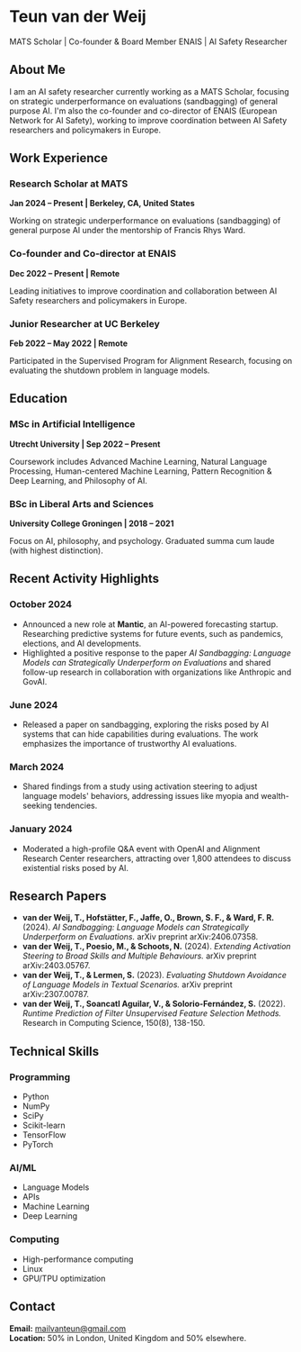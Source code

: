# Teun van der Weij

MATS Scholar | Co-founder & Board Member ENAIS | AI Safety Researcher

## About Me

I am an AI safety researcher currently working as a MATS Scholar, focusing on strategic underperformance on evaluations (sandbagging) of general purpose AI. I'm also the co-founder and co-director of ENAIS (European Network for AI Safety), working to improve coordination between AI Safety researchers and policymakers in Europe.

## Work Experience

### Research Scholar at MATS

**Jan 2024 – Present | Berkeley, CA, United States**

Working on strategic underperformance on evaluations (sandbagging) of general purpose AI under the mentorship of Francis Rhys Ward.

### Co-founder and Co-director at ENAIS

**Dec 2022 – Present | Remote**

Leading initiatives to improve coordination and collaboration between AI Safety researchers and policymakers in Europe.

### Junior Researcher at UC Berkeley

**Feb 2022 – May 2022 | Remote**

Participated in the Supervised Program for Alignment Research, focusing on evaluating the shutdown problem in language models.

## Education

### MSc in Artificial Intelligence

**Utrecht University | Sep 2022 – Present**

Coursework includes Advanced Machine Learning, Natural Language Processing, Human-centered Machine Learning, Pattern Recognition & Deep Learning, and Philosophy of AI.

### BSc in Liberal Arts and Sciences

**University College Groningen | 2018 – 2021**

Focus on AI, philosophy, and psychology. Graduated summa cum laude (with highest distinction).

## Recent Activity Highlights

### October 2024
- Announced a new role at **Mantic**, an AI-powered forecasting startup. Researching predictive systems for future events, such as pandemics, elections, and AI developments.
- Highlighted a positive response to the paper *AI Sandbagging: Language Models can Strategically Underperform on Evaluations* and shared follow-up research in collaboration with organizations like Anthropic and GovAI.

### June 2024
- Released a paper on sandbagging, exploring the risks posed by AI systems that can hide capabilities during evaluations. The work emphasizes the importance of trustworthy AI evaluations.

### March 2024
- Shared findings from a study using activation steering to adjust language models' behaviors, addressing issues like myopia and wealth-seeking tendencies. 

### January 2024
- Moderated a high-profile Q&A event with OpenAI and Alignment Research Center researchers, attracting over 1,800 attendees to discuss existential risks posed by AI.

## Research Papers

- **van der Weij, T., Hofstätter, F., Jaffe, O., Brown, S. F., & Ward, F. R.** (2024). *AI Sandbagging: Language Models can Strategically Underperform on Evaluations.* arXiv preprint arXiv:2406.07358.
- **van der Weij, T., Poesio, M., & Schoots, N.** (2024). *Extending Activation Steering to Broad Skills and Multiple Behaviours.* arXiv preprint arXiv:2403.05767.
- **van der Weij, T., & Lermen, S.** (2023). *Evaluating Shutdown Avoidance of Language Models in Textual Scenarios.* arXiv preprint arXiv:2307.00787.
- **van der Weij, T., Soancatl Aguilar, V., & Solorio-Fernández, S.** (2022). *Runtime Prediction of Filter Unsupervised Feature Selection Methods.* Research in Computing Science, 150(8), 138-150.

## Technical Skills

### Programming

- Python
- NumPy
- SciPy
- Scikit-learn
- TensorFlow
- PyTorch

### AI/ML

- Language Models
- APIs
- Machine Learning
- Deep Learning

### Computing

- High-performance computing
- Linux
- GPU/TPU optimization

## Contact

**Email:** mailvanteun@gmail.com  
**Location:** 50% in London, United Kingdom and 50% elsewhere.
